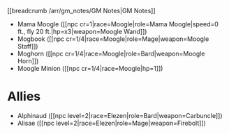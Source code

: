 [[breadcrumb /arr/gm_notes/GM Notes|GM Notes]]

<script type="module">
    import {init_links} from "/static/js/common/visual_aid_backend.js";
    init_links();
</script>

* Mama Moogle ([[npc cr=1|race=Moogle|role=Mama Moogle|speed=0 ft., fly 20 ft.|hp=x3|weapon=Moogle Wand]])
* Mogbook ([[npc cr=1/4|race=Moogle|role=Mage|weapon=Moogle Staff]])
* Moghorn ([[npc cr=1/4|race=Moogle|role=Bard|weapon=Moogle Horn]])
* Moogle Minion ([[npc cr=1/4|race=Moogle|hp=1]])

# Allies

* Alphinaud ([[npc level=2|race=Elezen|role=Bard|weapon=Carbuncle]])
* Alisae ([[npc level=2|race=Elezen|role=Mage|weapon=Firebolt]])
